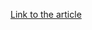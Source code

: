 [Link to the article](https://www.bleepingcomputer.com/news/security/russia-arrests-cybercriminal-wazawaka-for-ties-with-ransomware-gangs/)
